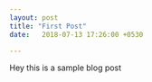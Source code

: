 ```yaml
---
layout: post
title: "First Post"
date:   2018-07-13 17:26:00 +0530

---
```



Hey this is a sample blog post